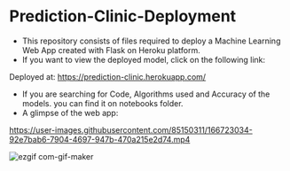 # Prediction-Clinic-Deployment

* This repository consists of files required to deploy a Machine Learning Web App created with Flask on Heroku platform.
* If you want to view the deployed model, click on the following link:

Deployed at: https://prediction-clinic.herokuapp.com/
* If you are searching for Code, Algorithms used and Accuracy of the models. you can find it on notebooks folder.
* A glimpse of the web app:


https://user-images.githubusercontent.com/85150311/166723034-92e7bab6-7904-4697-947b-470a215e2d74.mp4

![ezgif com-gif-maker](https://user-images.githubusercontent.com/85150311/166724089-06887048-cad5-4a7b-99b1-e9176d5e6e35.gif)
